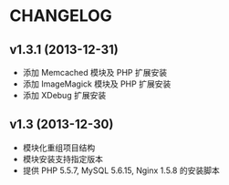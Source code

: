 CHANGELOG
=========


v1.3.1 (2013-12-31)
-----------------

- 添加 Memcached 模块及 PHP 扩展安装
- 添加 ImageMagick 模块及 PHP 扩展安装
- 添加 XDebug 扩展安装


v1.3 (2013-12-30)
-----------------

- 模块化重组项目结构
- 模块安装支持指定版本
- 提供 PHP 5.5.7, MySQL 5.6.15, Nginx 1.5.8 的安装脚本
